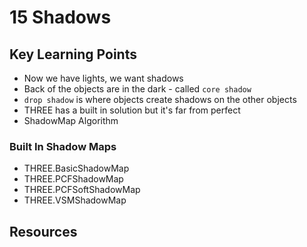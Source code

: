 # 15 Shadows

## Key Learning Points 
- Now we have lights, we want shadows 
- Back of the objects are in the dark - called `core shadow`
- `drop shadow` is where objects create shadows on the other objects 
- THREE has a built in solution but it's far from perfect 
- ShadowMap Algorithm 

### Built In Shadow Maps 
- THREE.BasicShadowMap 
- THREE.PCFShadowMap 
- THREE.PCFSoftShadowMap 
- THREE.VSMShadowMap 

## Resources 